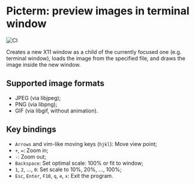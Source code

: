 # Picterm: preview images in terminal window

![CI](https://github.com/artemsen/picterm/workflows/CI/badge.svg)

Creates a new X11 window as a child of the currently focused one (e.g. terminal
window), loads the image from the specified file, and draws the image inside the
new window.

## Supported image formats

- JPEG (via libjpeg);
- PNG (via libpng);
- GIF (via libgif, without animation).

## Key bindings
- `Arrows` and vim-like moving keys (`hjkl`): Move view point;
- `+`, `=`: Zoom in;
- `-`: Zoom out;
- `Backspace`: Set optimal scale: 100% or fit to window;
- `1`, `2`, ..., `0`: Set scale to 10%, 20%, ..., 100%;
- `Esc`, `Enter`, `F10`, `q`, `e`, `x`: Exit the program.
